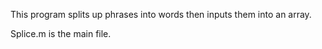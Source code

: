 This program splits up phrases into words then inputs them into an array. 

Splice.m is the main file.
